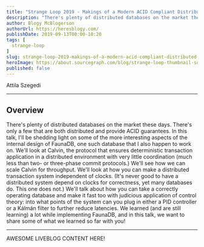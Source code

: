 ```yaml
---
title: "Strange Loop 2019 - Makings of a Modern ACID Compliant Distributed Database"
description: "There's plenty of distributed databases on the market these days. There's only a few that are both distributed and provide ACID guarantees. In this talk, I'll be shedding light on some of the more interesting aspects of the internal design of FaunaDB, one such database that I also happen to work on. We'll look at Calvin, the protocol that ensures deterministic transaction application in a distributed environment with very little coordination (much less than two- or three-phase commit protocols.) We'll see how we can scale Calvin for throughput. We'll look at how you can make a distributed transaction system independent of clocks. (It's never good to have a distributed system depend on clocks for correctness, yet many databases do. This one does not.) We'll talk about how you can take a correctly operating database and make it fast too with judicious application of control theory: into what points of the system can you plug in either a PID controller or a Kálmán filter to further reduce latencies. We learned (and are still learning) a lot while implementing FaunaDB, and in this talk, we want to share some of what we learned so far with you!"
author: Blogy McBlogerson
authorUrl: https://heresblogy.com/
publishDate: 2019-09-13T00:00-10:20
tags: [
  strange-loop
]
slug: strange-loop-2019-makings-of-a-modern-acid-compliant-distributed-database
heroImage: https://about.sourcegraph.com/blog/strange-loop-thumbnail-square-v2.jpg
published: false
---
```


<div class="container p-0 liveblog-presenters">
  <div class="row m-0">
      <p class=" mr-12 m-0">
        <span class="liveblog-presenters__name">Attila Szegedi</span>
        <a href="https://twitter.com/asz" target="_blank" title="Twitter"><i class="fa fa-twitter pr-2"></i></a>
        <a href="https://github.com/szegedi" target="_blank" title="GitHub"><i class="fa fa-github pr-2"></i></a>
      </p>
  </div>
</div>

---

## Overview

There's plenty of distributed databases on the market these days. There's only a few that are both distributed and provide ACID guarantees. In this talk, I'll be shedding light on some of the more interesting aspects of the internal design of FaunaDB, one such database that I also happen to work on. We'll look at Calvin, the protocol that ensures deterministic transaction application in a distributed environment with very little coordination (much less than two- or three-phase commit protocols.) We'll see how we can scale Calvin for throughput. We'll look at how you can make a distributed transaction system independent of clocks. (It's never good to have a distributed system depend on clocks for correctness, yet many databases do. This one does not.) We'll talk about how you can take a correctly operating database and make it fast too with judicious application of control theory: into what points of the system can you plug in either a PID controller or a Kálmán filter to further reduce latencies. We learned (and are still learning) a lot while implementing FaunaDB, and in this talk, we want to share some of what we learned so far with you!

---

AWESOME LIVEBLOG CONTENT HERE!

<!-- Note on images
  Images (e.g. my_image.jpg) should be put in the `website/static/blog/strange-loop-2019` directory, with the path to the image in your post being `/blog/strange-loop-2019/my_image.jpg`. If you'd rather host the images somewhere else for ease of use, that's fine too.

  Please also try to keep your images to a reasonable size by:
    - Using JPEG compression, unless image is mostly solid color 
    - JPEG compression set between 60%-80%
    - Resizing the image to be no wider then 750px
    - If PNG, use a tool like ImageOptim (https://imageoptim.com/mac) to optimize the file size

  I suggest re-sizing and compressing all the images in one batch as a last step.
-->  
